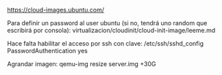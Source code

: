 https://cloud-images.ubuntu.com/

Para definir un password al user ubuntu (si no, tendrá uno random que escribirá por consola):
virtualizacion/cloudinit/cloud-init-image/leeme.md

Hace falta habilitar el acceso por ssh con clave:
/etc/ssh/sshd_config
PasswordAuthentication yes


Agrandar imagen:
qemu-img resize server.img +30G
